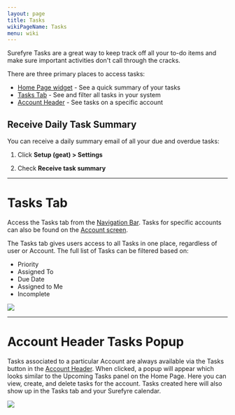 ```yaml
---
layout: page
title: Tasks
wikiPageName: Tasks
menu: wiki
---
```


Surefyre Tasks are a great way to keep track off all your to-do items and make sure important activities don't call through the cracks.

There are three primary places to access tasks:
* [Home Page widget](https://github.com/surefyresystems/Surefyre-Systems/wiki/Home-Page) - See a quick summary of your tasks
* [Tasks Tab](https://github.com/surefyresystems/Surefyre-Systems/wiki/Tasks#tasks-tab) - See and filter all tasks in your system
* [Account Header](https://github.com/surefyresystems/Surefyre-Systems/wiki/Tasks#account-header-tasks-popup) - See tasks on a specific account

## Receive Daily Task Summary
You can receive a daily summary email of all your due and overdue tasks:

1. Click **Setup (geat) > Settings**

2. Check **Receive task summary**

***

# Tasks Tab

Access the Tasks tab from the [Navigation Bar](https://github.com/surefyresystems/Surefyre-Systems/wiki/Basic-Naviation). Tasks for specific accounts can also be found on the [Account screen](https://github.com/surefyresystems/Surefyre-Systems/wiki/Side-Bar-and-Account-Header#tasks).

The Tasks tab gives users access to all Tasks in one place, regardless of user or Account. The full list of Tasks can be filtered based on:
* Priority
* Assigned To
* Due Date
* Assigned to Me
* Incomplete

![](https://user-images.githubusercontent.com/31252743/32875417-c13290b2-ca4c-11e7-9c83-9a2fa4ae6fcd.png)

***

# Account Header Tasks Popup

Tasks associated to a particular Account are always available via the Tasks button in the [Account Header](https://github.com/surefyresystems/Surefyre-Systems/wiki/Side-Bar-and-Account-Header#account-header). When clicked, a popup will appear which looks similar to the Upcoming Tasks panel on the Home Page. Here you can view, create, and delete tasks for the account. Tasks created here will also show up in the Tasks tab and your Surefyre calendar.

![](https://user-images.githubusercontent.com/31252743/35487335-389675b2-042f-11e8-816b-d230c0cefc5a.png)
